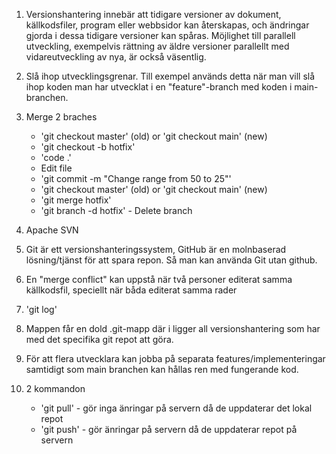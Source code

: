 1. Versionshantering innebär att tidigare versioner av dokument, källkodsfiler, program eller webbsidor kan återskapas, och ändringar gjorda i dessa tidigare versioner kan spåras. Möjlighet till parallell utveckling, exempelvis rättning av äldre versioner parallellt med vidareutveckling av nya, är också väsentlig.

2. Slå ihop utvecklingsgrenar. Till exempel används detta när man vill slå ihop koden man har utvecklat i en "feature"-branch med koden i main-branchen.

3. Merge 2 braches
    - 'git checkout master' (old) or 'git checkout main' (new)
    - 'git checkout -b hotfix'
    - 'code .'
    - Edit file
    - 'git commit -m "Change range from 50 to 25"'
    - 'git checkout master' (old) or 'git checkout main' (new)
    - 'git merge hotfix'
    - 'git branch -d hotfix' - Delete branch

4. Apache SVN

5. Git är ett versionshanteringssystem, GitHub är en molnbaserad lösning/tjänst för att spara repon. Så man kan använda Git utan github.

6. En "merge conflict" kan uppstå när två personer editerat samma källkodsfil, speciellt när båda editerat samma rader

7. 'git log'

8. Mappen får en dold .git-mapp där i ligger all versionshantering som har med det specifika git repot att göra.

9. För att flera utvecklara kan jobba på separata features/implementeringar samtidigt som main branchen kan hållas ren med fungerande kod.

10. 2 kommandon
    - 'git pull' - gör inga änringar på servern då de uppdaterar det lokal repot
    - 'git push' - gör änringar på servern då de uppdaterar repot på servern


